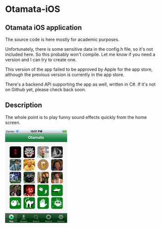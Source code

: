 Otamata-iOS
===========

Otamata iOS application
-----------------------

The source code is here mostly for academic purposes.  

Unfortunately, there is some sensitive data in the config.h file, so it's not included here.  So this probably won't compile.  Let me know if you need a version and I can try to create one.

This version of the app failed to be approved by Apple for the app store, although the previous version is currently in the app store.

There's a backend API supporting the app as well, written in C#.  If it's not on Github yet, please check back soon. 

Description
-----------

The whole point is to play funny sound effects quickly from the home screen.  

<img src="Screenshots/ss-main-no-ad.png" alt="Screenshot" width="200"/>
